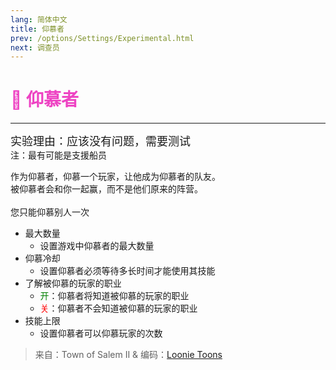 ```yaml
---
lang: 简体中文
title: 仰慕者
prev: /options/Settings/Experimental.html
next: 调查员
---
```


# <font color="#ee43c3">💞 <b>仰慕者</b></font> <Badge text="Crewmate" type="tip" vertical="middle"/>

***

<font size=4em>实验理由：应该没有问题，需要测试</font><br>
注：最有可能是支援船员

作为仰慕者，仰慕一个玩家，让他成为仰慕者的队友。<br>
被仰慕者会和你一起赢，而不是他们原来的阵营。<br><br>
您只能仰慕别人一次

- 最大数量
  - 设置游戏中仰慕者的最大数量
- 仰慕冷却
  - 设置仰慕者必须等待多长时间才能使用其技能
- 了解被仰慕的玩家的职业
  - <font color=green>开</font>：仰慕者将知道被仰慕的玩家的职业
  - <font color=red>关</font>：仰慕者不会知道被仰慕的玩家的职业
- 技能上限
  - 设置仰慕者可以仰慕玩家的次数

> 来自：Town of Salem II & 编码：[Loonie Toons](https://github.com/Loonie-Toons)
